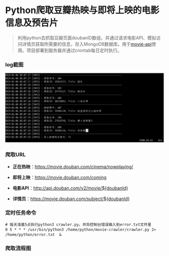 # Python爬取豆瓣热映与即将上映的电影信息及预告片

> 利用python去抓取豆瓣页面doubanID数组，并通过请求电影API、模拟访问详情页获取所需要的信息，存入MongoDB数据库。用于[movie-api](https://github.com/lhz960904/movie-api)使用。项目部署到服务器并通过crontab每日定时执行。

### log截图

![log截图](./log.png)

### 爬取URL

- **正在热映**：https://movie.douban.com/cinema/nowplaying/
- **即将上映**：https://movie.douban.com/coming

- **电影API**：http://api.douban.com/v2/movie/${doubanId}
- **详情页**：https://movie.douban.com/subject/${doubanId}

### 定时任务命令

```shell
# 每天凌晨5点执行python3 crawler.py。并将控制台错误输入到error.txt文件里
0 5 * * * /usr/bin/python3 /home/python/movie-crawler/crawler.py 2> /home/python/error.txt  &
```

### 爬取流程图

